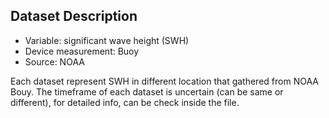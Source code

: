 ## Dataset Description
- Variable: significant wave height (SWH)
- Device measurement: Buoy
- Source: NOAA

Each dataset represent SWH in different location that gathered from NOAA Bouy. The timeframe of each dataset is uncertain (can be same or different), for detailed info, can be check inside the file.
